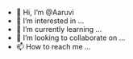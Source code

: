 - 👋 Hi, I’m @Aaruvi
- 👀 I’m interested in ...
- 🌱 I’m currently learning ...
- 💞️ I’m looking to collaborate on ...
- 📫 How to reach me ...

<!---
Aaruvi/Aaruvi is a ✨ special ✨ repository because its `README.md` (this file) appears on your GitHub profile.
You can click the Preview link to take a look at your changes.
--->

